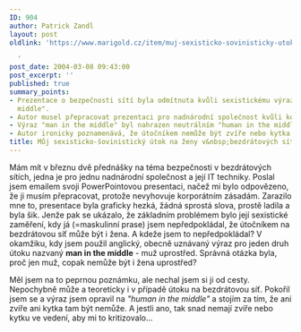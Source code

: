 ```yaml
---
ID: 904
author: Patrick Zandl
layout: post
oldlink: 'https://www.marigold.cz/item/muj-sexisticko-sovinisticky-utok-na-zeny-v-bezdratovych-sitich

  '
post_date: 2004-03-08 09:43:00
post_excerpt: ''
published: true
summary_points:
- Prezentace o bezpečnosti sítí byla odmítnuta kvůli sexistickému výrazu "man in the
  middle".
- Autor musel přepracovat prezentaci pro nadnárodní společnost kvůli korporátním zásadám.
- Výraz "man in the middle" byl nahrazen neutrálním "human in the middle".
- Autor ironicky poznamenává, že útočníkem nemůže být zvíře nebo kytka.
title: Můj sexisticko-šovinistický útok na ženy v&nbsp;bezdrátových sítích
---
```


<p>
Mám mít v březnu dvě přednášky na téma bezpečnosti v bezdrátových sítích, jedna je pro jednu&#160;nadnárodní společnost a její IT techniky. Poslal jsem emailem svoji PowerPointovou presentaci, načež mi bylo odpovězeno, že ji musím přepracovat, protože nevyhovuje korporátním zásadám. Zarazilo mne to, presentace byla graficky hezká, žádná sprostá slova, prostě ladila a byla šik. Jenže pak se ukázalo, že základním problémem bylo její sexistické zaměření, kdy já (=maskulinní prase) jsem nepředpokládal, že útočníkem na bezdrátovou síť může být i žena. A kdeže jsem to nepředpokládal? V okamžiku, kdy jsem použil anglický, obecně uznávaný výraz pro jeden druh útoku nazvaný <STRONG>man in the middle</STRONG> - muž uprostřed. Správná otázka byla, proč jen muž, copak nemůže být i žena uprostřed? </p>

<p>
Měl jsem na to peprnou poznámku, ale nechal jsem si ji od cesty. Nepochybně může a teoreticky i v případě útoku na bezdrátovou síť. Pokořil jsem se a výraz jsem opravil na <EM>"human in the middle"</EM> a stojím za tím, že ani zvíře ani kytka tam být nemůže. A jestli ano, tak snad nemají zvíře nebo kytku ve vedení, aby mi to kritizovalo...</p>